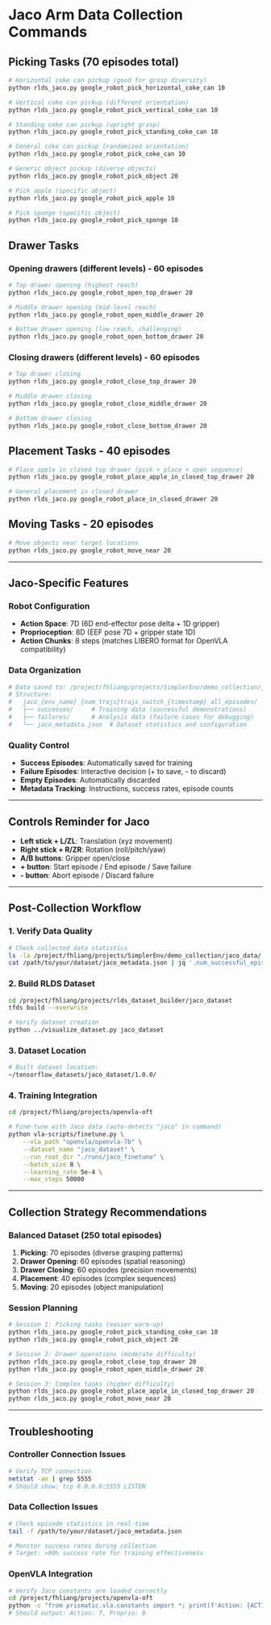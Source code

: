 # Jaco Arm Data Collection Commands

## **Picking Tasks** (70 episodes total)

```bash
# Horizontal coke can pickup (good for grasp diversity)
python rlds_jaco.py google_robot_pick_horizontal_coke_can 10

# Vertical coke can pickup (different orientation)
python rlds_jaco.py google_robot_pick_vertical_coke_can 10

# Standing coke can pickup (upright grasp)
python rlds_jaco.py google_robot_pick_standing_coke_can 10

# General coke can pickup (randomized orientation)
python rlds_jaco.py google_robot_pick_coke_can 10

# Generic object pickup (diverse objects)
python rlds_jaco.py google_robot_pick_object 20

# Pick apple (specific object)
python rlds_jaco.py google_robot_pick_apple 10

# Pick sponge (specific object)
python rlds_jaco.py google_robot_pick_sponge 10
```

## **Drawer Tasks**

### Opening drawers (different levels) - 60 episodes
```bash
# Top drawer opening (highest reach)
python rlds_jaco.py google_robot_open_top_drawer 20

# Middle drawer opening (mid-level reach)
python rlds_jaco.py google_robot_open_middle_drawer 20

# Bottom drawer opening (low reach, challenging)
python rlds_jaco.py google_robot_open_bottom_drawer 20
```

### Closing drawers (different levels) - 60 episodes
```bash
# Top drawer closing
python rlds_jaco.py google_robot_close_top_drawer 20

# Middle drawer closing
python rlds_jaco.py google_robot_close_middle_drawer 20

# Bottom drawer closing
python rlds_jaco.py google_robot_close_bottom_drawer 20
```

## **Placement Tasks** - 40 episodes

```bash
# Place apple in closed top drawer (pick + place + open sequence)
python rlds_jaco.py google_robot_place_apple_in_closed_top_drawer 20

# General placement in closed drawer
python rlds_jaco.py google_robot_place_in_closed_drawer 20
```

## **Moving Tasks** - 20 episodes

```bash
# Move objects near target locations
python rlds_jaco.py google_robot_move_near 20
```

---

## **Jaco-Specific Features**

### **Robot Configuration**
- **Action Space**: 7D (6D end-effector pose delta + 1D gripper)
- **Proprioception**: 8D (EEF pose 7D + gripper state 1D)
- **Action Chunks**: 8 steps (matches LIBERO format for OpenVLA compatibility)

### **Data Organization**
```bash
# Data saved to: /project/fhliang/projects/SimplerEnv/demo_collection/jaco_data/
# Structure:
#   jaco_{env_name}_{num_trajs}trajs_switch_{timestamp}_all_episodes/
#   ├── successes/     # Training data (successful demonstrations)
#   ├── failures/      # Analysis data (failure cases for debugging)
#   └── jaco_metadata.json  # Dataset statistics and configuration
```

### **Quality Control**
- **Success Episodes**: Automatically saved for training
- **Failure Episodes**: Interactive decision (+ to save, - to discard)
- **Empty Episodes**: Automatically discarded
- **Metadata Tracking**: Instructions, success rates, episode counts

---

## **Controls Reminder for Jaco**

- **Left stick + L/ZL**: Translation (xyz movement)
- **Right stick + R/ZR**: Rotation (roll/pitch/yaw)
- **A/B buttons**: Gripper open/close
- **+ button**: Start episode / End episode / Save failure
- **- button**: Abort episode / Discard failure

---

## **Post-Collection Workflow**

### 1. **Verify Data Quality**
```bash
# Check collected data statistics
ls -la /project/fhliang/projects/SimplerEnv/demo_collection/jaco_data/
cat /path/to/your/dataset/jaco_metadata.json | jq '.num_successful_episodes'
```

### 2. **Build RLDS Dataset**
```bash
cd /project/fhliang/projects/rlds_dataset_builder/jaco_dataset
tfds build --overwrite

# Verify dataset creation
python ../visualize_dataset.py jaco_dataset
```

### 3. **Dataset Location**
```bash
# Built dataset location:
~/tensorflow_datasets/jaco_dataset/1.0.0/
```

### 4. **Training Integration**
```bash
cd /project/fhliang/projects/openvla-oft

# Fine-tune with Jaco data (auto-detects "jaco" in command)
python vla-scripts/finetune.py \
    --vla_path "openvla/openvla-7b" \
    --dataset_name "jaco_dataset" \
    --run_root_dir "./runs/jaco_finetune" \
    --batch_size 8 \
    --learning_rate 5e-4 \
    --max_steps 50000
```

---

## **Collection Strategy Recommendations**

### **Balanced Dataset (250 total episodes)**
1. **Picking**: 70 episodes (diverse grasping patterns)
2. **Drawer Opening**: 60 episodes (spatial reasoning)
3. **Drawer Closing**: 60 episodes (precision movements)
4. **Placement**: 40 episodes (complex sequences)
5. **Moving**: 20 episodes (object manipulation)

### **Session Planning**
```bash
# Session 1: Picking tasks (easier warm-up)
python rlds_jaco.py google_robot_pick_standing_coke_can 10
python rlds_jaco.py google_robot_pick_object 20

# Session 2: Drawer operations (moderate difficulty)  
python rlds_jaco.py google_robot_close_top_drawer 20
python rlds_jaco.py google_robot_open_middle_drawer 20

# Session 3: Complex tasks (higher difficulty)
python rlds_jaco.py google_robot_place_apple_in_closed_top_drawer 20
python rlds_jaco.py google_robot_move_near 20
```

---

## **Troubleshooting**

### **Controller Connection Issues**
```bash
# Verify TCP connection
netstat -an | grep 5555
# Should show: tcp 0.0.0.0:5555 LISTEN
```

### **Data Collection Issues**
```bash
# Check episode statistics in real-time
tail -f /path/to/your/dataset/jaco_metadata.json

# Monitor success rates during collection
# Target: >60% success rate for training effectiveness
```

### **OpenVLA Integration**
```bash
# Verify Jaco constants are loaded correctly
cd /project/fhliang/projects/openvla-oft
python -c "from prismatic.vla.constants import *; print(f'Action: {ACTION_DIM}, Proprio: {PROPRIO_DIM}')"
# Should output: Action: 7, Proprio: 8
```